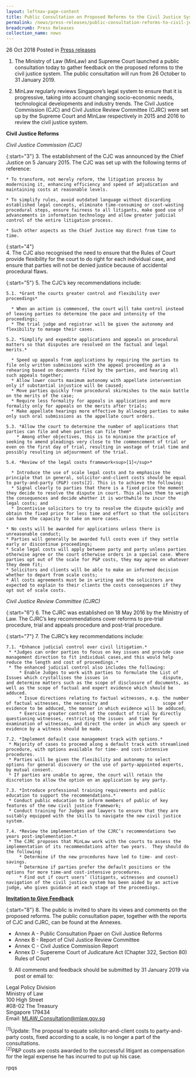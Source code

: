 ```yaml
---
layout: leftnav-page-content
title: Public Consultation on Proposed Reforms to the Civil Justice System
permalink: /news/press-releases/public-consultation-reforms-to-civil-justice-system
breadcrumb: Press Releases
collection_name: news
---
```


26 Oct 2018 Posted in [Press releases](/news/press-releases)

1. The Ministry of Law (MinLaw) and Supreme Court launched a public consultation today to gather feedback on the proposed reforms to the civil justice system. The public consultation will run from 26 October to 31 January 2019.

2. MinLaw regularly reviews Singapore’s legal system to ensure that it is progressive, taking into account changing socio-economic needs, technological developments and industry trends. The Civil Justice Commission (CJC) and Civil Justice Review Committee (CJRC) were set up by the Supreme Court and MinLaw respectively in 2015 and 2016 to review the civil justice system.

**Civil Justice Reforms**

*Civil Justice Commission (CJC)*

{:start="3"}
3. The establishment of the CJC was announced by the Chief Justice on 5 January 2015. The CJC was set up with the following terms of reference:

    * To transform, not merely reform, the litigation process by modernising it, enhancing efficiency and speed of adjudication and maintaining costs at reasonable levels.

    * To simplify rules, avoid outdated language without discarding established legal concepts, eliminate time-consuming or cost-wasting procedural steps, ensure fairness to all litigants, make good use of advancements in information technology and allow greater judicial control of the entire litigation process.

    * Such other aspects as the Chief Justice may direct from time to time.
    
{:start="4"}    
4. The CJC also recognised the need to ensure that the Rules of Court provide flexibility for the court to do right for each individual case, and ensure that parties will not be denied justice because of accidental procedural flaws.

{:start="5"}
5. The CJC’s key recommendations include:

    5.1. *Grant the courts greater control and flexibility over proceedings*
    
      * When an action is commenced, the court will take control instead of leaving parties to determine the pace and intensity of the proceedings;
      * The trial judge and registrar will be given the autonomy and flexibility to manage their cases.
        
    5.2. *Simplify and expedite applications and appeals on procedural matters so that disputes are resolved on the factual and legal merits.*

      * Speed up appeals from applications by requiring the parties to file only written submissions with the appeal proceeding as a rehearing based on documents filed by the parties, and hearing all such appeals together;
      * Allow lower courts maximum autonomy with appellate intervention only if substantial injustice will be caused;
      * Move parties quickly from procedural skirmishes to the main battle on the merits of the case;
      * Require less formality for appeals in applications and more formality only for appeals on the merits after trials;
      * Make appellate hearings more effective by allowing parties to make only such oral submissions as the appellate court orders.
        
    5.3. *Allow the court to determine the number of applications that parties can file and when parties can file them*
        * Among other objectives, this is to minimise the practice of seeking to amend pleadings very close to the commencement of trial or even on the first day of trial, resulting in wastage of trial time and possibly resulting in adjournment of the trial.
        
    5.4. *Review of the legal costs framework<sup>[1]</sup>*
    
      * Introduce the use of scale legal costs and to emphasise the principle that in general, solicitor-and-client costs should be equal to party-and-party (P&P) costs[2]. This is to achieve the following:
      * Signal clearly to parties that there is a fixed price the moment they decide to resolve the dispute in court. This allows them to weigh the consequences and decide whether it is worthwhile to incur the legal costs; and
      * Incentivise solicitors to try to resolve the dispute quickly and obtain the fixed price for less time and effort so that the solicitors can have the capacity to take on more cases.
        
    * No costs will be awarded for applications unless there is unreasonable conduct;
    * Parties will generally be awarded full costs even if they settle early or discontinue proceedings;
    * Scale legal costs will apply between party and party unless parties otherwise agree or the court otherwise orders in a special case. Where parties opt out of the scale for P&P costs, they may agree on whatever they deem fit;
    * Solicitors and clients will be able to make an informed decision whether to depart from scale costs;
    * All costs agreements must be in writing and the solicitors are expected to explain to their clients the costs consequences if they opt out of scale costs.
    
*Civil Justice Review Committee (CJRC)*    

{:start="6"}
6. The CJRC was established on 18 May 2016 by the Ministry of Law. The CJRC’s key recommendations cover reforms to pre-trial procedure, trial and appeals procedure and post-trial procedure.

{:start="7"}
7. The CJRC’s key recommendations include:

    7.1. *Enhance judicial control over civil litigation.*
     * *Judges can order parties to focus on key issues and provide case management direction to fit individual cases,and this would help reduce the length and cost of proceedings.*
     * The enhanced judicial control also includes the following:
         * Enable Judges to work with parties to formulate the List of Issues which crystallises the issues in                     dispute, and determine matters such as the scope of disclosure of documents, as well as the scope of factual and expert evidence which should be adduced.
         * Issue directions relating to factual witnesses, e.g. the number of factual witnesses, the necessity and                     scope of evidence to be adduced, the manner in which evidence will be adduced;
         * Exercise greater control of the conduct of trial by directly questioning witnesses, restricting the issues  and time for examination of witnesses, and direct the order in which any speech or evidence by a witness should be made.
         
    7.2. *Implement default case management track with options.*
     * Majority of cases to proceed along a default track with streamlined procedure, with options available for time- and cost-intensive procedures.
     * Parties will be given the flexibility and autonomy to select options for general discovery or the use of party-appointed experts, by mutual consent.
     * If parties are unable to agree, the court will retain the discretion to allow the option on an application by any party.
    
    7.3. *Introduce professional training requirements and public education to support the recommendations.*
     * Conduct public education to inform members of public of key features of the new civil justice framework;
     * Conduct training for Judges and lawyers to ensure that they are suitably equipped with the skills to navigate the new civil justice system.
     
    7.4. *Review the implementation of the CJRC’s recommendations two years post-implementation.* 
     * The CJRC proposes that MinLaw work with the courts to assess the implementation of its recommendations after two years.  They should do the following:
         * Determine if the new procedures have led to time- and cost-savings.
         * Determine if parties prefer the default positions or the options for more time-and cost-intensive procedures.
         * Find out if court users’ (litigants, witnesses and counsel) navigation of the civil justice system has been aided by an active judge, who gives guidance at each stage of the proceedings.
     
**<u>Invitation to Give Feedback</u>**
     
{:start="8"}
8. The public is invited to share its views and comments on the proposed reforms. The public consultation paper, together with the reports of CJC and CJRC, can be found at the Annexes.

* Annex A - Public Consultation Ppaer on Civil Justice Reforms
* Annex B - Report of Civil Justice Review Committee
* Annex C - Civil Justice Commission Report
* Annex D - Supereme Court of Judicature Act (Chapter 322, Section 80) Rules of Court

9. All comments and feedback should be submitted by 31 January 2019 via post or email to:

Legal Policy Division  
Ministry of Law  
100 High Street  
#08-02 The Treasury  
Singapore 179434  
Email: MLAW_Consultation@mlaw.gov.sg

<sup>[1]</sup>Update: The proposal to equate solicitor-and-client costs to party-and-party costs, fixed according to a scale, is no longer a part of the consultations.  
<sup>[2]</sup>P&P costs are costs awarded to the successful litigant as compensation for the legal expense he has incurred to put up his case.


rpqs 




    

    
    
    
    
    
    






